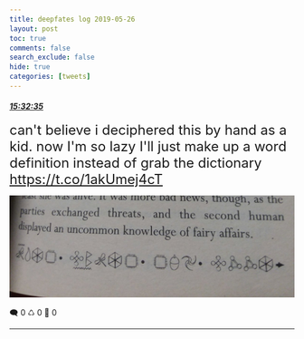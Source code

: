 ```yaml
---
title: deepfates log 2019-05-26
layout: post
toc: true
comments: false
search_exclude: false
hide: true
categories: [tweets]
---
```



#### <a href = "https://twitter.com/deepfates/status/1132761473929736194">*15:32:35*</a>

<font size="5">can't believe i deciphered this by hand as a kid. now I'm so lazy I'll just make up a word definition instead of grab the dictionary  https://t.co/1akUmej4cT</font>

![image from twitter](/images/from_twitter/D7hgjP7U8AA4tpN.jpg)


🗨️ 0 ♺ 0 🤍  0   

---
    
            

